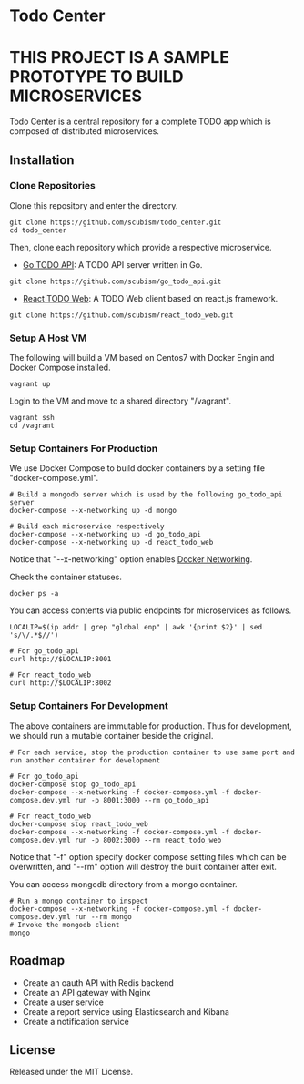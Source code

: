 # Todo Center

# THIS PROJECT IS A SAMPLE PROTOTYPE TO BUILD MICROSERVICES

Todo Center is a central repository for a complete TODO app which is composed of distributed microservices.

## Installation

### Clone Repositories

Clone this repository and enter the directory.

```
git clone https://github.com/scubism/todo_center.git
cd todo_center
```

Then, clone each repository which provide a respective microservice.

- [Go TODO API](https://github.com/scubism/go_todo_api): A TODO API server written in Go.

```
git clone https://github.com/scubism/go_todo_api.git
```

- [React TODO Web](https://github.com/scubism/react_todo_web): A TODO Web client based on react.js framework.

```
git clone https://github.com/scubism/react_todo_web.git
```

### Setup A Host VM

The following will build a VM based on Centos7 with Docker Engin and Docker Compose installed.

```
vagrant up
```

Login to the VM and move to a shared directory "/vagrant".

```
vagrant ssh
cd /vagrant
```

### Setup Containers For Production

We use Docker Compose to build docker containers by a setting file "docker-compose.yml".

```
# Build a mongodb server which is used by the following go_todo_api server
docker-compose --x-networking up -d mongo

# Build each microservice respectively
docker-compose --x-networking up -d go_todo_api
docker-compose --x-networking up -d react_todo_web
```

Notice that "--x-networking" option enables [Docker Networking](http://docs.docker.com/engine/userguide/networking/dockernetworks/).

Check the container statuses.

```
docker ps -a
```

You can access contents via public endpoints for microservices as follows.

```
LOCALIP=$(ip addr | grep "global enp" | awk '{print $2}' | sed 's/\/.*$//')

# For go_todo_api
curl http://$LOCALIP:8001

# For react_todo_web
curl http://$LOCALIP:8002
```

### Setup Containers For Development

The above containers are immutable for production.
Thus for development, we should run a mutable container beside the original.

```
# For each service, stop the production container to use same port and run another container for development

# For go_todo_api
docker-compose stop go_todo_api
docker-compose --x-networking -f docker-compose.yml -f docker-compose.dev.yml run -p 8001:3000 --rm go_todo_api

# For react_todo_web
docker-compose stop react_todo_web
docker-compose --x-networking -f docker-compose.yml -f docker-compose.dev.yml run -p 8002:3000 --rm react_todo_web
```

Notice that "-f" option specify docker compose setting files which can be overwritten, and "--rm" option will destroy the built container after exit.

You can access mongodb directory from a mongo container.

```
# Run a mongo container to inspect
docker-compose --x-networking -f docker-compose.yml -f docker-compose.dev.yml run --rm mongo
# Invoke the mongodb client
mongo
```

## Roadmap

- Create an oauth API with Redis backend
- Create an API gateway with Nginx
- Create a user service
- Create a report service using Elasticsearch and Kibana
- Create a notification service


## License

Released under the MIT License.
